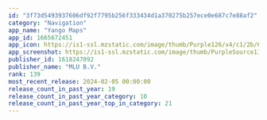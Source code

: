 ```yaml
---
id: "3f73d5493937606df92f7795b256f333434d1a370275b257ece0e687c7e88af2"
category: "Navigation"
app_name: "Yango Maps"
app_id: 1665672451
app_icon: https://is1-ssl.mzstatic.com/image/thumb/Purple126/v4/c1/2b/64/c12b643e-1dcd-c7f4-fc2d-46b953ce8f2f/AppIcon-0-1x_U007epad-0-85-220-0.png/1024x1024bb.png
app_screenshot: https://is1-ssl.mzstatic.com/image/thumb/PurpleSource116/v4/4d/41/70/4d4170ac-529f-8bf3-6643-f640a22f3fd6/4ee12cfc-7db2-4fce-a083-d0bace0de90b_1.png/1242x2688bb.png
publisher_id: 1618247092
publisher_name: "MLU B.V."
rank: 139
most_recent_release: 2024-02-05 00:00:00
release_count_in_past_year: 19
release_count_in_past_year_category: 10
release_count_in_past_year_top_in_category: 21
---
```

